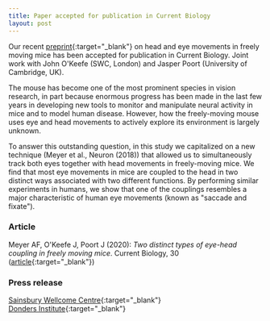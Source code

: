 ```yaml
---
title: Paper accepted for publication in Current Biology
layout: post
---
```


Our recent [preprint](https://biorxiv.org/cgi/content/short/2020.02.20.957712v1){:target="_blank"}
on head and eye movements in freely moving mice has been accepted for
publication in Current Biology.
Joint work with John O'Keefe (SWC, London) and Jasper Poort (University of Cambridge, UK).

The mouse has become one of the most prominent species in vision research,
in part because enormous progress has been made in the last few years in
developing new tools to monitor and manipulate neural activity in mice
and to model human disease. However, how the freely-moving mouse uses eye
and head movements to actively explore its environment is largely unknown.

To answer this outstanding question, in this study we capitalized on a new
technique (Meyer et al., Neuron (2018)) that allowed us to simultaneously
track both eyes together with head movements in freely-moving mice. We find that
most eye movements in mice are coupled to the head in two distinct ways
associated with two different functions. By performing similar experiments in
humans, we show that one of the couplings resembles a major characteristic of
human eye movements (known as "saccade and fixate").


### Article
Meyer AF, O'Keefe J, Poort J (2020): _Two distinct types of eye-head coupling in freely moving mice_. Current Biology, 30 ([article](https://www.cell.com/current-biology/fulltext/S0960-9822(20)30556-X){:target="_blank"})


### Press release

[Sainsbury Wellcome Centre](https://www.sainsburywellcome.org/web/research-news/mouse-eye-movement){:target="_blank"}  
[Donders Institute](https://www.ru.nl/donders/news/news/@1270544/mouse-human-eye-movements-share-some-important/){:target="_blank"}
